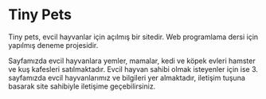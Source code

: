 # Tiny Pets

Tiny pets, evcil hayvanlar için açılmış bir sitedir. Web programlama dersi için yapılmış deneme projesidir.

Sayfamızda evcil hayvanlara yemler, mamalar, kedi ve köpek evleri hamster ve kuş kafesleri satılmaktadır.
Evcil hayvan sahibi olmak isteyenler için ise 3. sayfamızda evcil hayvanlarımız ve bilgileri yer almaktadır, iletişim tuşuna basarak site sahibiyle iletişime geçebilirsiniz.